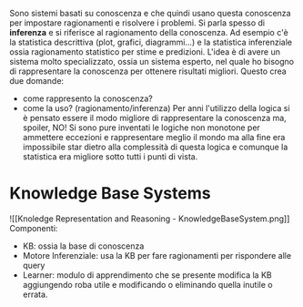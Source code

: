 Sono sistemi basati su conoscenza e che quindi usano questa conoscenza per impostare ragionamenti e risolvere i problemi. Si parla spesso di **inferenza** e si riferisce al ragionamento della conoscenza. Ad esempio c'è la statistica descrittiva (plot, grafici, diagrammi...) e la statistica inferenziale ossia ragionamento statistico per stime e predizioni.
L'idea è di avere un sistema molto specializzato, ossia un sistema esperto, nel quale ho bisogno di rappresentare la conoscenza per ottenere risultati migliori. Questo crea due domande:
- come rappresento la conoscenza?
- come la uso? (ragionamento/inferenza)
Per anni l'utilizzo della logica si è pensato essere il modo migliore di rappresentare la conoscenza ma, spoiler, NO! Si sono pure inventati le logiche non monotone per ammettere eccezioni e rappresentare meglio il mondo ma alla fine era impossibile star dietro alla complessità di questa logica e comunque la statistica era migliore sotto tutti i punti di vista.  

# Knowledge Base Systems
![[Knoledge Representation and Reasoning - KnowledgeBaseSystem.png]]
Componenti:
- KB: ossia la base di conoscenza
- Motore Inferenziale: usa la KB per fare ragionamenti per rispondere alle query
- Learner: modulo di apprendimento che se presente modifica la KB aggiungendo roba utile e modificando o eliminando quella inutile o errata.
